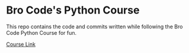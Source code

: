 # Bro Code's Python Course

This repo contains the code and commits written while following the Bro Code Python Course for fun.

[Course Link](https://www.youtube.com/watch?v=ix9cRaBkVe0)
